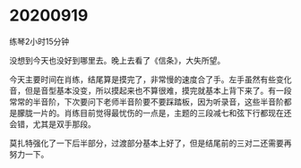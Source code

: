 # 20200919

练琴2小时15分钟

没想到今天也没好到哪里去。晚上去看了《信条》，大失所望。

今天主要时间在肖练，结尾算是摸完了，非常慢的速度合了手。左手虽然有些变化音，但是音型基本没变，所以摸起来也不算很难，摸完就基本上背下来了。有一段常常的半音阶，下次要问下老师半音阶要不要踩踏板，因为听录音，这些半音阶都是朦胧一片的。肖练目前觉得最忧伤的一点是，主题的三段减七和弦下行都现在还会错，尤其是双手那段。

莫扎特强化了一下后半部分，过渡部分基本上好了，但是结尾前的三对二还需要再努力一下。
